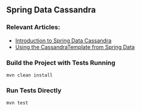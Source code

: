 ## Spring Data Cassandra

### Relevant Articles:
- [Introduction to Spring Data Cassandra](https://www.baeldung.com/spring-data-cassandra-tutorial)
- [Using the CassandraTemplate from Spring Data](https://www.baeldung.com/spring-data-cassandratemplate-cqltemplate)

### Build the Project with Tests Running
```
mvn clean install
```

### Run Tests Directly
```
mvn test
```

